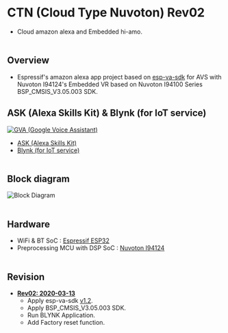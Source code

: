 # CTN (Cloud Type Nuvoton) Rev02
- Cloud amazon alexa and Embedded hi-amo.
<br><br>
## Overview
- Espressif's amazon alexa app project based on [esp-va-sdk](https://github.com/espressif/esp-va-sdk) for AVS with Nuvoton I94124's Embedded VR based on Nuvoton I94100 Series BSP_CMSIS_V3.05.003 SDK.

## ASK (Alexa Skills Kit) & Blynk (for IoT service)
<a href="https://drive.google.com/file/d/1EBz9SfTMlUxrCrMfmlVNJ3-JVWvinNNR/view?usp=sharing">![GVA (Google Voice Assistant)](https://github.com/luvinland/ctn-rev02-esp-va-sdk/assets/26864945/ad5a1ce4-bcd2-4805-8d54-c015cf52caaa)</a>
- <a href="https://developer.amazon.com/en-US/alexa/alexa-skills-kit">ASK (Alexa Skills Kit)</a>
- <a href="https://blynk.io/">Blynk (for IoT service)</a>
<br><br>
## Block diagram
![Block Diagram](https://user-images.githubusercontent.com/26864945/69035559-4bcdc400-0a27-11ea-9897-cf64581c2f14.png)
<br><br>
## Hardware
* WiFi & BT SoC : [Espressif ESP32](https://www.espressif.com/en/products/hardware/esp32/overview)
* Preprocessing MCU with DSP SoC : [Nuvoton I94124](http://www.nuvoton.com/hq/products/application-specific-socs/arm-based-audio/?__locale=en)
<br><br>
## Revision
* **[Rev02: 2020-03-13](https://github.com/luvinland/ctn-rev02-esp-va-sdk)**
  * Apply esp-va-sdk [v1.2](https://github.com/espressif/esp-va-sdk/releases/tag/1.2).
  * Apply BSP_CMSIS_V3.05.003 SDK.
  * Run BLYNK Application.
  * Add Factory reset function.
